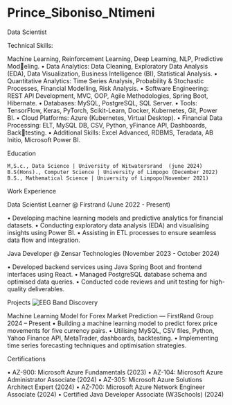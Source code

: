 # Prince_Siboniso_Ntimeni
Data Scientist

Technical Skills:

Machine Learning, Reinforcement Learning, Deep Learning, NLP, Predictive Modeling.
• Data Analytics: Data Cleaning, Exploratory Data Analysis (EDA), Data Visualization, Business
Intelligence (BI), Statistical Analysis.
• Quantitative Analytics: Time Series Analysis, Probability & Stochastic Processes, Financial
Modelling, Risk Analysis.
• Software Engineering: REST API Development, MVC, OOP, Agile Methodologies, Spring Boot,
Hibernate.
• Databases: MySQL, PostgreSQL, SQL Server.
• Tools: TensorFlow, Keras, PyTorch, Scikit-Learn, Docker, Kubernetes, Git, Power BI.
• Cloud Platforms: Azure (Kubernetes, Virtual Desktop).
• Financial Data Processing: ELT, MySQL DB, CSV, Python, yFinance API, Dashboards, Backtesting.
• Additional Skills: Excel Advanced, RDBMS, Teradata, AB Initio, Microsoft Power BI.


Education

    M,S.c., Data Science | University of Witwatersrand  (june 2024)
    B.S(Hons)., Computer Science | University of Limpopo (December 2022)
    B.S., Mathematical Science | University of Limpopo(November 2021)


Work Experience

Data Scientist Learner  @ Firstrand (June 2022 - Present)

• Developing machine learning models and predictive analytics for financial datasets.
• Conducting exploratory data analysis (EDA) and visualising insights using Power BI.
• Assisting in ETL processes to ensure seamless data flow and integration.

Java Developer @ Zensar Technologies (November 2023 - October 2024)


• Developed backend services using Java Spring Boot and frontend interfaces using React.
• Managed PostgreSQL database schema and optimised data queries.
• Conducted code reviews and unit testing for high-quality deliverables.


Projects
![EEG Band Discovery](/Assets/img/eeg_band_discovery.jpeg)


Machine Learning Model for Forex Market Prediction — FirstRand Group 2024 – Present
• Building a machine learning model to predict forex price movements for five currency pairs.
• Utilising MySQL, CSV files, Python, Yahoo Finance API, MetaTrader, dashboards,
backtesting.
• Implementing time series forecasting techniques and optimisation strategies.

Certifications

• AZ-900: Microsoft Azure Fundamentals (2023)
• AZ-104: Microsoft Azure Administrator Associate (2024)
• AZ-305: Microsoft Azure Solutions Architect Expert (2024)
• AZ-700: Microsoft Azure Network Engineer Associate (2024)
• Certified Java Developer Associate (W3Schools) (2024)

